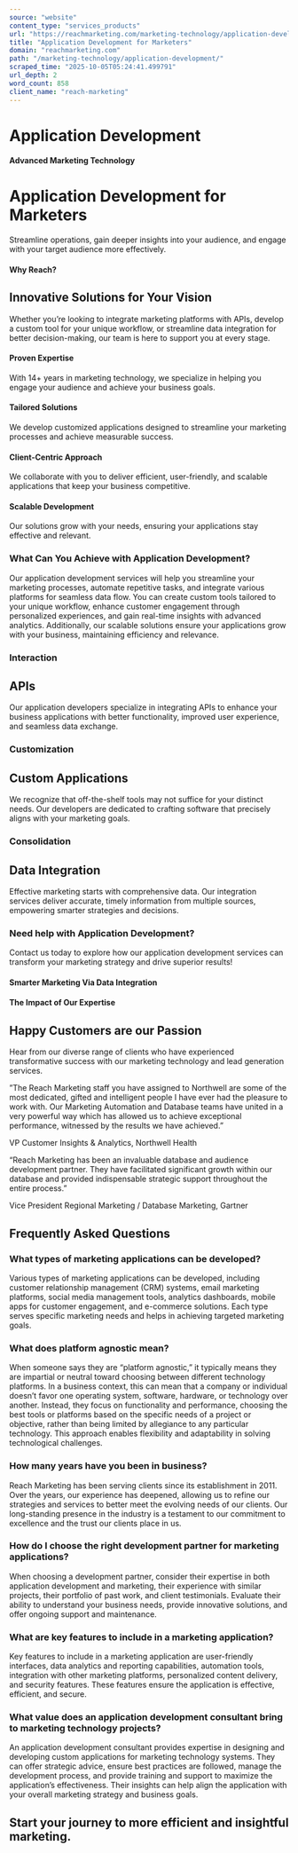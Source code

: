 ```yaml
---
source: "website"
content_type: "services_products"
url: "https://reachmarketing.com/marketing-technology/application-development/"
title: "Application Development for Marketers"
domain: "reachmarketing.com"
path: "/marketing-technology/application-development/"
scraped_time: "2025-10-05T05:24:41.499791"
url_depth: 2
word_count: 858
client_name: "reach-marketing"
---
```


# Application Development

#### Advanced Marketing Technology

# Application Development for Marketers

Streamline operations, gain deeper insights into your audience, and engage with your target audience more effectively.

#### Why Reach?

## Innovative Solutions for Your Vision

Whether you’re looking to integrate marketing platforms with APIs, develop a custom tool for your unique workflow, or streamline data integration for better decision-making, our team is here to support you at every stage.

#### **Proven Expertise**

With 14+ years in marketing technology, we specialize in helping you engage your audience and achieve your business goals.

#### **Tailored Solutions**

We develop customized applications designed to streamline your marketing processes and achieve measurable success.

#### **Client-Centric Approach**

We collaborate with you to deliver efficient, user-friendly, and scalable applications that keep your business competitive.

#### **Scalable Development**

Our solutions grow with your needs, ensuring your applications stay effective and relevant.

### What Can You Achieve with Application Development?

Our application development services will help you streamline your marketing processes, automate repetitive tasks, and integrate various platforms for seamless data flow. You can create custom tools tailored to your unique workflow, enhance customer engagement through personalized experiences, and gain real-time insights with advanced analytics. Additionally, our scalable solutions ensure your applications grow with your business, maintaining efficiency and relevance.

### Interaction

## APIs

Our application developers specialize in integrating APIs to enhance your business applications with better functionality, improved user experience, and seamless data exchange.

### Customization

## Custom Applications

We recognize that off-the-shelf tools may not suffice for your distinct needs. Our developers are dedicated to crafting software that precisely aligns with your marketing goals.

### Consolidation

## Data Integration

Effective marketing starts with comprehensive data. Our integration services deliver accurate, timely information from multiple sources, empowering smarter strategies and decisions.

### Need help with Application Development?

Contact us today to explore how our application development services can transform your marketing strategy and drive superior results!

#### Smarter Marketing Via Data Integration

#### The Impact of Our Expertise

## Happy Customers are our Passion

Hear from our diverse range of clients who have experienced transformative success with our marketing technology and lead generation services.

”The Reach Marketing staff you have assigned to Northwell are some of the most dedicated, gifted and intelligent people I have ever had the pleasure to work with. Our Marketing Automation and Database teams have united in a very powerful way which has allowed us to achieve exceptional performance, witnessed by the results we have achieved.”

VP Customer Insights & Analytics, Northwell Health

“Reach Marketing has been an invaluable database and audience development partner. They have facilitated significant growth within our database and provided indispensable strategic support throughout the entire process.”

Vice President Regional Marketing / Database Marketing, Gartner

## Frequently Asked Questions

### What types of marketing applications can be developed?

Various types of marketing applications can be developed, including customer relationship management (CRM) systems, email marketing platforms, social media management tools, analytics dashboards, mobile apps for customer engagement, and e-commerce solutions. Each type serves specific marketing needs and helps in achieving targeted marketing goals.

### What does platform agnostic mean?

When someone says they are “platform agnostic,” it typically means they are impartial or neutral toward choosing between different technology platforms. In a business context, this can mean that a company or individual doesn’t favor one operating system, software, hardware, or technology over another. Instead, they focus on functionality and performance, choosing the best tools or platforms based on the specific needs of a project or objective, rather than being limited by allegiance to any particular technology. This approach enables flexibility and adaptability in solving technological challenges.

### How many years have you been in business?

Reach Marketing has been serving clients since its establishment in 2011. Over the years, our experience has deepened, allowing us to refine our strategies and services to better meet the evolving needs of our clients. Our long-standing presence in the industry is a testament to our commitment to excellence and the trust our clients place in us.

### How do I choose the right development partner for marketing applications?

When choosing a development partner, consider their expertise in both application development and marketing, their experience with similar projects, their portfolio of past work, and client testimonials. Evaluate their ability to understand your business needs, provide innovative solutions, and offer ongoing support and maintenance.

### What are key features to include in a marketing application?

Key features to include in a marketing application are user-friendly interfaces, data analytics and reporting capabilities, automation tools, integration with other marketing platforms, personalized content delivery, and security features. These features ensure the application is effective, efficient, and secure.

### What value does an application development consultant bring to marketing technology projects?

An application development consultant provides expertise in designing and developing custom applications for marketing technology systems. They can offer strategic advice, ensure best practices are followed, manage the development process, and provide training and support to maximize the application’s effectiveness. Their insights can help align the application with your overall marketing strategy and business goals.

## Start your journey to more efficient and insightful marketing.